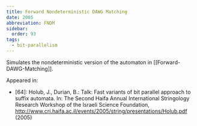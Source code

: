 ```yaml
---
title: Forward Nondeterministic DAWG Matching
date: 2005
abbreviation: FNDM
sidebar:
  order: 93
tags:
  - bit-parallelism
---
```


Simulates the nondeterministic version of the automaton in [[Forward-DAWG-Matching]].

Appeared in:

- [64]: Holub, J., Durian, B.: Talk: Fast variants of bit parallel approach to suffix automata. In: The Second Haifa Annual International Stringology Research Workshop of the Israeli Science Foundation, http://www.cri.haifa.ac.il/events/2005/string/presentations/Holub.pdf (2005)
